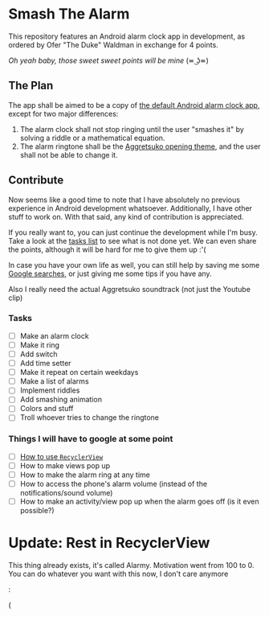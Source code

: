 # Smash The Alarm
This repository features an Android alarm clock app in development,
as ordered by Ofer "The Duke" Waldman in exchange for 4 points.

*Oh yeah baby, those sweet sweet points will be mine* (≖ ͜ʖ≖)

## The Plan
The app shall be aimed to be a copy of [the default Android alarm clock app](https://play.google.com/store/apps/details?id=com.google.android.deskclock&authuser=0),
except for two major differences:
1. The alarm clock shall not stop ringing until the user "smashes it" by solving a riddle or a mathematical equation.
2. The alarm ringtone shall be the [Aggretsuko opening theme](https://www.youtube.com/watch?v=z9jGaJJlNyo), and the user shall not be able to change it.

## Contribute
Now seems like a good time to note that I have absolutely no previous experience in Android development whatsoever.
Additionally, I have other stuff to work on.
With that said, any kind of contribution is appreciated.

If you really want to, you can just continue the development while I'm busy.
Take a look at the [tasks list](https://github.com/PaperBag42/SmashTheAlarmClock#tasks) to see what is not done yet.
We can even share the points, although it will be hard for me to give them up :'(

In case you have your own life as well, you can still help by saving me some [Google searches](https://github.com/PaperBag42/SmashTheAlarmClock#things-i-will-have-to-google-at-some-point),
or just giving me some tips if you have any.

Also I really need the actual Aggretsuko soundtrack (not just the Youtube clip)

### Tasks
- [ ] Make an alarm clock
- [ ] Make it ring
- [ ] Add switch
- [ ] Add time setter
- [ ] Make it repeat on certain weekdays
- [ ] Make a list of alarms
- [ ] Implement riddles
- [ ] Add smashing animation
- [ ] Colors and stuff
- [ ] Troll whoever tries to change the ringtone

### Things I will have to google at some point
- [ ] [How to use `RecyclerView`](https://www.youtube.com/watch?v=jS0buQyfJfs)
- [ ] How to make views pop up
- [ ] How to make the alarm ring at any time
- [ ] How to access the phone's alarm volume (instead of the notifications/sound volume)
- [ ] How to make an activity/view pop up when the alarm goes off (is it even possible?)

# Update: Rest in RecyclerView
This thing already exists, it's called Alarmy.
Motivation went from 100 to 0.
You can do whatever you want with this now, I don't care anymore

:

(

